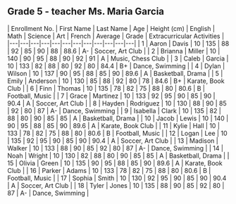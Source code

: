 ## Grade 5 - teacher Ms. Maria Garcia

| Enrollment No. | First Name | Last Name | Age | Height (cm) | English | Math | Science | Art | French | Average | Grade | Extracurricular Activities |
|---|---|---|---|---|---|---|---|---|---|---|---|
| 1 | Aaron | Davis | 10 | 135 | 88 | 92 | 85 | 90 | 88 | 88.6 | A- | Soccer, Art Club |
| 2 | Brianna | Miller | 10 | 140 | 90 | 95 | 88 | 90 | 92 | 91 | A | Music, Chess Club |
| 3 | Caleb | Garcia | 10 | 133 | 82 | 88 | 80 | 92 | 80 | 84.4 | B+ | Dance, Swimming |
| 4 | Dylan | Wilson | 10 | 137 | 90 | 95 | 88 | 85 | 90 | 89.6 | A | Basketball, Drama |
| 5 | Emily | Anderson | 10 | 130 | 85 | 88 | 92 | 80 | 78 | 84.6 | B+ | Karate, Book Club |
| 6 | Finn | Thomas | 10 | 135 | 78 | 82 | 75 | 88 | 80 | 80.6 | B | Football, Music |
| 7 | Grace | Martinez | 10 | 133 | 92 | 95 | 90 | 85 | 90 | 90.4 | A | Soccer, Art Club |
| 8 | Hayden | Rodriguez | 10 | 130 | 88 | 90 | 85 | 92 | 80 | 87 | A- | Dance, Swimming |
| 9 | Isabella | Clark | 10 | 135 | 82 | 88 | 80 | 90 | 85 | 85 | A | Basketball, Drama |
| 10 | Jacob | Lewis | 10 | 140 | 90 | 95 | 88 | 85 | 90 | 89.6 | A | Karate, Book Club |
| 11 | Kylie | Hall | 10 | 133 | 78 | 82 | 75 | 88 | 80 | 80.6 | B | Football, Music |
| 12 | Logan | Lee | 10 | 135 | 92 | 95 | 90 | 85 | 90 | 90.4 | A | Soccer, Art Club |
| 13 | Madison | Walker | 10 | 133 | 88 | 90 | 85 | 92 | 80 | 87 | A- | Dance, Swimming |
| 14 | Noah | Wright | 10 | 130 | 82 | 88 | 80 | 90 | 85 | 85 | A | Basketball, Drama |
| 15 | Olivia | Green | 10 | 135 | 90 | 95 | 88 | 85 | 90 | 89.6 | A | Karate, Book Club |
| 16 | Parker | Adams | 10 | 133 | 78 | 82 | 75 | 88 | 80 | 80.6 | B | Football, Music |
| 17 | Sophia | Smith | 10 | 130 | 92 | 95 | 90 | 85 | 90 | 90.4 | A | Soccer, Art Club |
| 18 | Tyler | Jones | 10 | 135 | 88 | 90 | 85 | 92 | 80 | 87 | A- | Dance, Swimming |